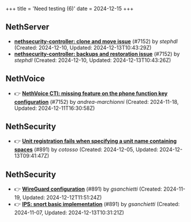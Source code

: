 +++
title = 'Need testing (6)'
date = 2024-12-15
+++

## NethServer
- **[nethsecurity-controller: clone and move issue](https://github.com/NethServer/dev/issues/7204)** (#7152) by *stephdl* (Created: 2024-12-10, Updated: 2024-12-13T10:43:29Z)
- **[nethsecurity-controller: backups and restoration issue](https://github.com/NethServer/dev/issues/7203)** (#7152) by *stephdl* (Created: 2024-12-10, Updated: 2024-12-13T10:43:26Z)

## NethVoice
- :point_right: **[NethVoice CTI: missing feature on the phone function key configuration](https://github.com/NethServer/dev/issues/7152)** (#7152) by *andrea-marchionni* (Created: 2024-11-18, Updated: 2024-12-11T16:30:58Z)

## NethSecurity
- :point_right: **[Unit registration fails when specifying a unit name containing spaces](https://github.com/NethServer/nethsecurity/issues/952)** (#891) by *cotosso* (Created: 2024-12-05, Updated: 2024-12-13T09:41:47Z)

## NethSecurity
- :point_right: **[WireGuard configuration](https://github.com/NethServer/nethsecurity/issues/921)** (#891) by *gsanchietti* (Created: 2024-11-19, Updated: 2024-12-12T11:51:24Z)
- :point_right: **[IPS: snort basic implementation](https://github.com/NethServer/nethsecurity/issues/891)** (#891) by *gsanchietti* (Created: 2024-11-07, Updated: 2024-12-13T10:31:21Z)

